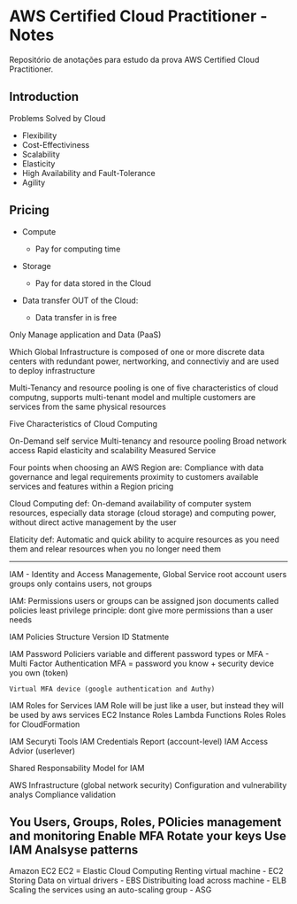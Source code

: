 # AWS Certified Cloud Practitioner - Notes
Repositório de anotações para estudo da prova AWS Certified Cloud Practitioner.

## Introduction

Problems Solved by Cloud

* Flexibility
* Cost-Effectiviness
* Scalability
* Elasticity
* High Availability and Fault-Tolerance
* Agility

## Pricing

* Compute</br>
    * Pay for computing time

* Storage</br>
    * Pay for data stored in the Cloud

* Data transfer OUT of the Cloud:</br>
    * Data transfer in is free
    
Only Manage application and Data (PaaS)

Which Global Infrastructure is composed of one or more discrete data centers with redundant power, nertworking, and connectiviy and are used to deploy infrastructure

Multi-Tenancy and resource pooling is one of five characteristics of cloud computng, supports multi-tenant model and multiple customers are services from the same physical resources

Five Characteristics of Cloud Computing

On-Demand self service
Multi-tenancy  and resource pooling
Broad network access
Rapid elasticity and scalability
Measured Service

Four points when choosing an AWS Region are:
Compliance with data governance and legal requirements
proximity to customers
available services and features within a Region
pricing

Cloud Computing def: On-demand availability of computer system resources, especially data storage (cloud storage) and computing power, without direct active management by the user

Elaticity def: Automatic and quick ability to acquire resources as you need them and relear resources when you no longer need them


------------------------------------------------------------------------------------

IAM - Identity and Access Managemente, Global Service
root account
users
groups only contains users, not groups

IAM: Permissions
users or groups can be assigned json documents called policies
least privilege principle: dont give more permissions than a user needs

IAM Policies Structure
   Version
   ID
   Statmente

IAM Password Policiers
    variable and different password types
  or
   MFA   - Multi Factor Authentication
    MFA = password you know + security device you own (token)
    
    Virtual MFA device (google authentication and Authy)
   
   IAM Roles for Services
   IAM Role will be just like a user, but instead they will be used by aws services
   EC2 Instance Roles
   Lambda Functions Roles
   Roles for CloudFormation
   
   IAM Securyti Tools
      IAM  Credentials Report (account-level)
      IAM  Access Advior (userlever)
      
 Shared Responsability Model for IAM
 
 AWS
 Infrastructure (global network security)
 Configuration and vulnerability analys
 Compliance validation
 
 You
 Users, Groups, Roles, POlicies management and monitoring
 Enable MFA 
 Rotate your keys
 Use IAM 
 Analsyse patterns
 -----------------------------------------------------
 Amazon EC2
   EC2 = Elastic Cloud Computing
      Renting virtual machine - EC2
      Storing Data on virtual drivers - EBS
      Distribuiting load across machine - ELB
      Scaling the services using an auto-scaling group - ASG
